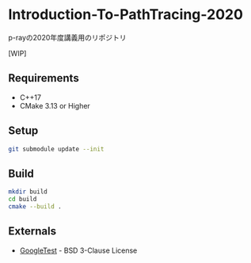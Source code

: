 # Introduction-To-PathTracing-2020

p-rayの2020年度講義用のリポジトリ

[WIP]

## Requirements

* C++17
* CMake 3.13 or Higher

## Setup
```bash
git submodule update --init
```

## Build
```bash
mkdir build
cd build
cmake --build .
```

## Externals

* [GoogleTest](https://github.com/google/googletest) - BSD 3-Clause License